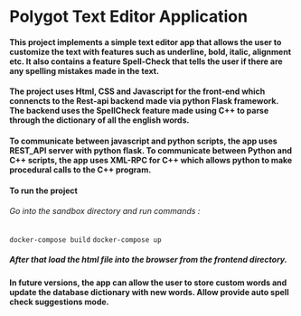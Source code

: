 # Polygot Text Editor Application

#### This project implements a simple text editor app that allows the user to customize the text with features such as underline, bold, italic, alignment etc. It also contains a feature Spell-Check that tells the user if there are any spelling mistakes made in the text.

#### The project uses Html, CSS and Javascript for the front-end which connencts to the Rest-api backend made via python Flask framework. The backend uses the SpellCheck feature made using C++ to parse through the dictionary of all the english words. 

#### To communicate between javascript and python scripts, the app uses REST_API server with python flask. To communicate between Python and C++ scripts, the app uses XML-RPC for C++ which allows python to make procedural calls to the C++ program.

#### To run the project
###### Go into the sandbox directory and run commands :
`docker-compose build`
`docker-compose up`
##### After that load the html file into the browser from the frontend directory.

#### In future versions, the app can allow the user to store custom words and update the database dictionary with new words. Allow provide auto spell check suggestions mode.
